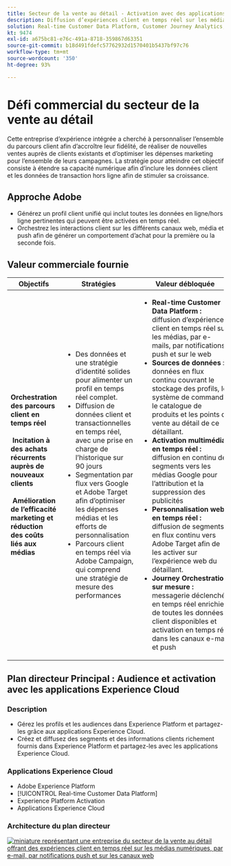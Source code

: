 ```yaml
---
title: Secteur de la vente au détail - Activation avec des applications Experience Cloud
description: Diffusion d’expériences client en temps réel sur les médias numériques, par e-mail, par notifications push et sur les canaux web.
solution: Real-time Customer Data Platform, Customer Journey Analytics, Journey Orchestration, Campaign, Analytics, Target
kt: 9474
exl-id: a675bc81-e76c-491a-8718-359867d63351
source-git-commit: b18d491fdefc57762932d1570401b5437bf97c76
workflow-type: tm+mt
source-wordcount: '350'
ht-degree: 93%

---
```


# Défi commercial du secteur de la vente au détail

Cette entreprise d’expérience intégrée a cherché à personnaliser l’ensemble du parcours client afin d’accroître leur fidélité, de réaliser de nouvelles ventes auprès de clients existants et d’optimiser les dépenses marketing pour l’ensemble de leurs campagnes. La stratégie pour atteindre cet objectif consiste à étendre sa capacité numérique afin d’inclure les données client et les données de transaction hors ligne afin de stimuler sa croissance.

## Approche Adobe

* Générez un profil client unifié qui inclut toutes les données en ligne/hors ligne pertinentes qui peuvent être activées en temps réel.
* Orchestrez les interactions client sur les différents canaux web, média et push afin de générer un comportement d’achat pour la première ou la seconde fois.

## Valeur commerciale fournie

| Objectifs | Stratégies | Valeur débloquée |
|---|---|---|
| **Orchestration des parcours client en temps réel **<br></br>** Incitation à des achats récurrents auprès de nouveaux clients **<br></br>** Amélioration de l’efficacité marketing et réduction des coûts liés aux médias**</ul> | <ul><li>Des données et une stratégie d’identité solides pour alimenter un profil en temps réel complet.</li><li>Diffusion de données client et transactionnelles en temps réel, avec une prise en charge de l’historique sur 90 jours</li><li>Segmentation par flux vers Google et Adobe Target afin d’optimiser les dépenses médias et les efforts de personnalisation</li><li>Parcours client en temps réel via Adobe Campaign, qui comprend une stratégie de mesure des performances</li></ul> | <ul><li><strong>Real-time Customer Data Platform :</strong> diffusion d’expériences client en temps réel sur les médias, par e-mails, par notifications push et sur le web</li><li><strong>Sources de données :</strong> données en flux continu couvrant le stockage des profils, le système de commande, le catalogue de produits et les points de vente au détail de ce détaillant.</li><li><strong>Activation multimédia en temps réel :</strong> diffusion en continu de segments vers les médias Google pour l’attribution et la suppression des publicités</li><li><strong>Personnalisation web en temps réel :</strong> diffusion de segments en flux continu vers Adobe Target afin de les activer sur l’expérience web du détaillant.</li><li><strong>Journey Orchestration, sur mesure :</strong> messagerie déclenchée en temps réel enrichie de toutes les données client disponibles et activation en temps réel dans les canaux e-mail et push</li></ul> |

## Plan directeur Principal : Audience et activation avec les applications Experience Cloud

### Description

<ul><li>Gérez les profils et les audiences dans Experience Platform et partagez-les grâce aux applications Experience Cloud.</li><li>Créez et diffusez des segments et des informations clients richement fournis dans Experience Platform et partagez-les avec les applications Experience Cloud.</li></ul>

### Applications Experience Cloud

<ul><li>Adobe Experience Platform</li><li>[!UICONTROL Real-time Customer Data Platform]</li><li>Experience Platform Activation</li><li>Applications Experience Cloud</li></ul>

### Architecture du plan directeur

<a href="https://experienceleague.adobe.com/docs/blueprints-learn/architecture/audience-activation/platform-and-applications.html?lang=fr"><img alt="miniature représentant une entreprise du secteur de la vente au détail offrant des expériences client en temps réel sur les médias numériques, par e-mail, par notifications push et sur les canaux web" src="https://experienceleague.adobe.com/docs/blueprints-learn/assets/aep+apps_vertical.svg?lang=en"/></a>
